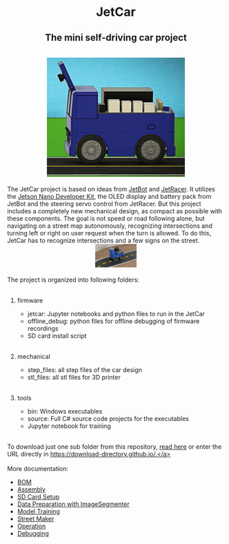 <h1 style="text-align: center;">JetCar</h1>
<h2 style="text-align: center;">The mini self-driving car project</h2>
<br>
<div style="text-align: center;">
  <img src="docs/assets/images/JetCar.png" />
</div>
<br>
The JetCar project is based on ideas from <a href="https://github.com/NVIDIA-AI-IOT/jetbot">JetBot</a> and <a href="https://github.com/NVIDIA-AI-IOT/jetracer">JetRacer</a>. It utilizes the <a href="https://developer.nvidia.com/embedded/jetson-nano-developer-kit">Jetson Nano Developer Kit</a>, the OLED display and battery pack from JetBot and the steering servo control from JetRacer. But this project includes a completely new mechanical design, as compact as possible with these components. 
The goal is not speed or road following alone, but navigating on a street map autonomously, recognizing intersections and turning left or right on user request when the turn is allowed. To do this, JetCar has to recognize intersections and a few signs on the street.
<br>
<div style="text-align: center;">
  <img src="docs/assets/images/JetCar_Demo.gif" />
</div>
<br>
The project is organized into following folders:
<br><br>

1. firmware
    - jetcar: Jupyter notebooks and python files to run in the JetCar
    - offline_debug: python files for offline debugging of firmware recordings
    - SD card install script 
<br><br>

2. mechanical
    - step_files: all step files of the car design
    - stl_files: all stl files for 3D printer
<br><br>

3. tools
    - bin: Windows executables
    - source: Full C# source code projects for the executables 
    - Jupyter notebook for training
<br><br>

To download just one sub folder from this repository, <a href="https://www.gitkraken.com/learn/git/github-download#how-to-download-a-folder-from-github">read here</a> or enter the URL directly in <a href="https://download-directory.github.io/"> https://download-directory.github.io/.</a> 
<br><br>
More documentation:
- [BOM](docs/BOM.md)
- [Assembly](docs/Assembly.md)
- [SD Card Setup](docs/SD%20Card%20Setup.md)
- [Data Preparation with ImageSegmenter](docs/Data%20Preparation.md)
- [Model Training](docs/Model%20Training.md)
- [Street Maker](docs/StreetMaker.md)
- [Operation](docs/Operation.md)
- [Debugging](docs/Debugging.md)
<br><br>
